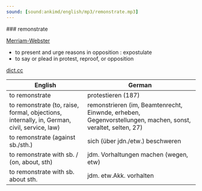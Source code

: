 ```yaml
---
sound: [sound:ankimd/english/mp3/remonstrate.mp3]
---
```


\### remonstrate

[Merriam-Webster](https://www.merriam-webster.com/dictionary/remonstrate)

- to present and urge reasons in opposition : expostulate
- to say or plead in protest, reproof, or opposition

[dict.cc](https://www.dict.cc/remonstrate)

| English        | German       |
| -------------- | ------------ |
| to remonstrate | protestieren (187) |
| to remonstrate (to, raise, formal, objections, internally, in, German, civil, service, law) | remonstrieren (im, Beamtenrecht, Einwnde, erheben, Gegenvorstellungen, machen, sonst, veraltet, selten, 27) |
| to remonstrate (against sb./sth.) | sich (über jdn./etw.) beschweren |
| to remonstrate with sb. / (on, about, sth) | jdm. Vorhaltungen machen (wegen, etw) |
| to remonstrate with sb. about sth. | jdm. etw.Akk. vorhalten |
